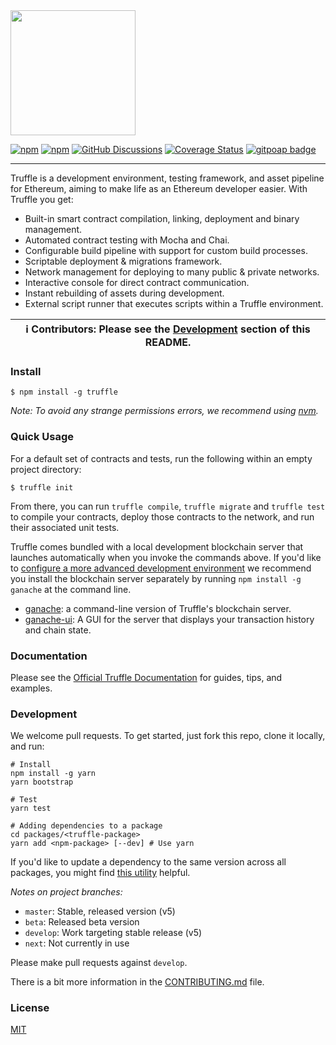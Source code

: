 <img src="https://trufflesuite.com/img/truffle-logo-dark.svg" width="200">

[![npm](https://img.shields.io/npm/v/truffle.svg)](https://www.npmjs.com/package/truffle)
[![npm](https://img.shields.io/npm/dm/truffle.svg)](https://www.npmjs.com/package/truffle)
[![GitHub Discussions](https://img.shields.io/static/v1?label=Join&message=Discussions&color=3fe0c5)](https://github.com/trufflesuite/truffle/discussions)
[![Coverage Status](https://coveralls.io/repos/github/trufflesuite/truffle/badge.svg)](https://coveralls.io/github/trufflesuite/truffle)
[![gitpoap badge](https://public-api.gitpoap.io/v1/repo/trufflesuite/truffle/badge)](https://www.gitpoap.io/gh/trufflesuite/truffle)

---

Truffle is a development environment, testing framework, and asset pipeline for Ethereum, aiming to make life as an Ethereum developer easier. With Truffle you get:

- Built-in smart contract compilation, linking, deployment and binary management.
- Automated contract testing with Mocha and Chai.
- Configurable build pipeline with support for custom build processes.
- Scriptable deployment & migrations framework.
- Network management for deploying to many public & private networks.
- Interactive console for direct contract communication.
- Instant rebuilding of assets during development.
- External script runner that executes scripts within a Truffle environment.

| ℹ️ **Contributors**: Please see the [Development](#development) section of this README. |
| --------------------------------------------------------------------------------------- |

### Install

```
$ npm install -g truffle
```

_Note: To avoid any strange permissions errors, we recommend using [nvm](https://github.com/nvm-sh/nvm)._

### Quick Usage

For a default set of contracts and tests, run the following within an empty project directory:

```
$ truffle init
```

From there, you can run `truffle compile`, `truffle migrate` and `truffle test` to compile your contracts, deploy those contracts to the network, and run their associated unit tests.

Truffle comes bundled with a local development blockchain server that launches automatically when you invoke the commands above. If you'd like to [configure a more advanced development environment](https://trufflesuite.com/docs/truffle/reference/configuration) we recommend you install the blockchain server separately by running `npm install -g ganache` at the command line.

- [ganache](https://github.com/trufflesuite/ganache): a command-line version of Truffle's blockchain server.
- [ganache-ui](https://github.com/trufflesuite/ganache-ui): A GUI for the server that displays your transaction history and chain state.

### Documentation

Please see the [Official Truffle Documentation](https://trufflesuite.com/docs/) for guides, tips, and examples.

### Development

We welcome pull requests. To get started, just fork this repo, clone it locally, and run:

```shell
# Install
npm install -g yarn
yarn bootstrap

# Test
yarn test

# Adding dependencies to a package
cd packages/<truffle-package>
yarn add <npm-package> [--dev] # Use yarn
```

If you'd like to update a dependency to the same version across all packages, you might find [this utility](https://www.npmjs.com/package/lerna-update-wizard) helpful.

_Notes on project branches:_

- `master`: Stable, released version (v5)
- `beta`: Released beta version
- `develop`: Work targeting stable release (v5)
- `next`: Not currently in use

Please make pull requests against `develop`.

There is a bit more information in the [CONTRIBUTING.md](./CONTRIBUTING.md) file.

### License

[MIT](./LICENSE)

